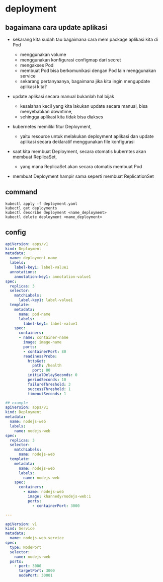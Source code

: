 # deployment
## bagaimana cara update aplikasi
- sekarang kita sudah tau bagaimana cara mem package aplikasi kita di Pod
    - menggunakan volume
    - menggunakan konfigurasi configmap dari secret
    - mengakses Pod
    - membuat Pod bisa berkomunikasi dengan Pod lain menggunakan service
    - sekarang pertanyaanya, bagaimana jika kita ingin mengupdate aplikasi kita?

- update aplikasi secara manual bukanlah hal bijak
    - kesalahan kecil yang kita lakukan update secara manual, bisa menyebabkan downtime,
    - sehingga aplikasi kita tidak bisa diakses
- kubernetes memiliki fitur Deployment, 
    - yaitu resource untuk melakukan deployment aplikasi dan update aplikasi secara deklaratif menggunakan file konfigurasi
- saat kita membuat Deployment, secara otomatis kuberntes akan membuat ReplicaSet, 
    - yang mana ReplicaSet akan secara otomatis membuat Pod
- membuat Deployment hampir sama seperti membuat ReplicationSet

## command
```
kubectl apply -f deployment.yaml
kubectl get deployments
kubectl describe deployment <name_deployment>
kubectl delete deployment <name_deployment>
```

## config
```yaml
apiVersion: apps/v1
kind: Deployment
metadata:
  name: deployment-name
  labels:
    label-key1: label-value1
  annotations:
    annotation-key1: annotation-value1
spec:
  replicas: 3
  selector:
    matchLabels:
      label-key1: label-value1
  template:
    metadata:
      name: pod-name
      labels:
        label-key1: label-value1
    spec:
      containers:
      - name: container-name
        image: image-name
        ports:
        - containerPort: 80
        readinessProbe:
          httpGet:
            path: /health
            port: 80
          initialDelaySeconds: 0
          periodSeconds: 10
          failureThreshold: 3
          successThreshold: 1
          timeoutSeconds: 1

## example
apiVersion: apps/v1
kind: Deployment
metadata:
  name: nodejs-web
  labels:
    name: nodejs-web
spec:
  replicas: 3
  selector:
    matchLabels:
      name: nodejs-web
  template:
    metadata:
      name: nodejs-web
      labels:
        name: nodejs-web
    spec:
      containers:
        - name: nodejs-web
          image: khannedy/nodejs-web:1
          ports:
            - containerPort: 3000

---

apiVersion: v1
kind: Service
metadata:
  name: nodejs-web-service
spec:
  type: NodePort
  selector:
    name: nodejs-web
  ports:
    - port: 3000
      targetPort: 3000
      nodePort: 30001
```
